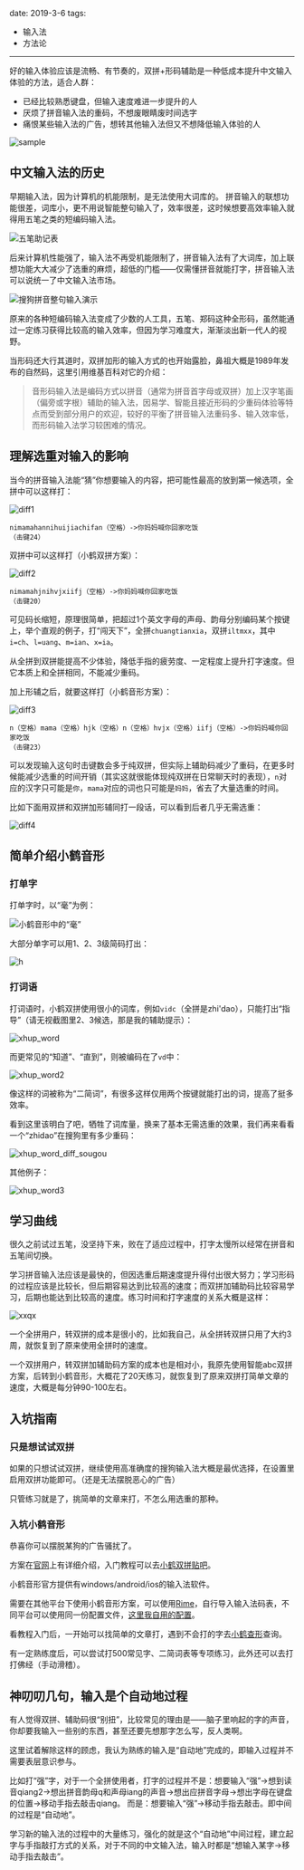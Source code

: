 
date: 2019-3-6
tags: 
- 输入法
- 方法论
---

好的输入体验应该是流畅、有节奏的，双拼+形码辅助是一种低成本提升中文输入体验的方法，适合人群：

* 已经比较熟悉键盘，但输入速度难进一步提升的人
* 厌烦了拼音输入法的重码，不想废眼睛废时间选字
* 痛恨某些输入法的广告，想转其他输入法但又不想降低输入体验的人


![sample](_assets/双拼加辅助码——低成本提升中文输入体验/sample.gif)

<!--more-->

## 中文输入法的历史

早期输入法，因为计算机的机能限制，是无法使用大词库的。
拼音输入的联想功能很差，词库小，更不用说智能整句输入了，效率很差，这时候想要高效率输入就得用五笔之类的短编码输入法。

![五笔助记表](_assets/双拼加辅助码——低成本提升中文输入体验/wb.png)

后来计算机性能强了，输入法不再受机能限制了，拼音输入法有了大词库，加上联想功能大大减少了选重的麻烦，超低的门槛——仅需懂拼音就能打字，拼音输入法可以说统一了中文输入法市场。

![搜狗拼音整句输入演示](_assets/双拼加辅助码——低成本提升中文输入体验/sougou_zhengju.png)

原来的各种短编码输入法变成了少数的人工具，五笔、郑码这种全形码，虽然能通过一定练习获得比较高的输入效率，但因为学习难度大，渐渐淡出新一代人的视野。

当形码还大行其道时，双拼加形的输入方式的也开始露脸，鼻祖大概是1989年发布的自然码，这里引用维基百科对它的介绍：

> 音形码输入法是编码方式以拼音（通常为拼音首字母或双拼）加上汉字笔画（偏旁或字根）辅助的输入法，因易学、智能且接近形码的少重码体验等特点而受到部分用户的欢迎，较好的平衡了拼音输入法重码多、输入效率低，而形码输入法学习较困难的情况。

## 理解选重对输入的影响

当今的拼音输入法能“猜”你想要输入的内容，把可能性最高的放到第一候选项，全拼中可以这样打：

![diff1](_assets/双拼加辅助码——低成本提升中文输入体验/diff1.gif)

```none
nimamahannihuijiachifan（空格）->你妈妈喊你回家吃饭
（击键24）
```


双拼中可以这样打（小鹤双拼方案）：

![diff2](_assets/双拼加辅助码——低成本提升中文输入体验/diff2.gif)

```none
nimamahjnihvjxiifj（空格）->你妈妈喊你回家吃饭
（击键20）
```

可见码长缩短，原理很简单，把超过1个英文字母的声母、韵母分别编码某个按键上，举个直观的例子，打“闯天下”，全拼`chuangtianxia`，双拼`iltmxx`，其中`i=ch`、`l=uang`、`m=ian`、`x=ia`。

从全拼到双拼能提高不少体验，降低手指的疲劳度、一定程度上提升打字速度。但它本质上和全拼相同，不能减少重码。

加上形辅之后，就要这样打（小鹤音形方案）：

![diff3](_assets/双拼加辅助码——低成本提升中文输入体验/diff3.gif)

```none
n（空格）mama（空格）hjk（空格）n（空格）hvjx（空格）iifj（空格）->你妈妈喊你回家吃饭
（击键23）
```

可以发现输入这句时击键数会多于纯双拼，但实际上辅助码减少了重码，在更多时候能减少选重的时间开销（其实这就很能体现纯双拼在日常聊天时的表现），`n`对应的汉字只可能是`你`，`mama`对应的词也只可能是`妈妈`，省去了大量选重的时间。

比如下面用双拼和双拼加形辅同打一段话，可以看到后者几乎无需选重：

![diff4](_assets/双拼加辅助码——低成本提升中文输入体验/diff4.gif)


## 简单介绍小鹤音形

### 打单字

打单字时，以“毫”为例：

![小鹤音形中的“毫”](_assets/双拼加辅助码——低成本提升中文输入体验/example_hao.png)

大部分单字可以用1、2、3级简码打出：

![h](_assets/双拼加辅助码——低成本提升中文输入体验/h.png)


### 打词语

打词语时，小鹤双拼使用很小的词库，例如`vidc`（全拼是zhi'dao），只能打出“指导”（请无视截图里2、3候选，那是我的辅助提示）：

![xhup_word](_assets/双拼加辅助码——低成本提升中文输入体验/xhup_word.png)

而更常见的“知道”、“直到”，则被编码在了`vd`中：

![xhup_word2](_assets/双拼加辅助码——低成本提升中文输入体验/xhup_word2.png)

像这样的词被称为“二简词”，有很多这样仅用两个按键就能打出的词，提高了挺多效率。

看到这里该明白了吧，牺牲了词库量，换来了基本无需选重的效果，我们再来看看一个“zhidao”在搜狗里有多少重码：

![xhup_word_diff_sougou](_assets/双拼加辅助码——低成本提升中文输入体验/xhup_word_diff_sougou.png)

其他例子：

![xhup_word3](_assets/双拼加辅助码——低成本提升中文输入体验/xhup_word3.png)

## 学习曲线

很久之前试过五笔，没坚持下来，败在了适应过程中，打字太慢所以经常在拼音和五笔间切换。

学习拼音输入法应该是最快的，但因选重后期速度提升得付出很大努力；学习形码的过程应该是比较长，但后期容易达到比较高的速度；而双拼加辅助码比较容易学习，后期也能达到比较高的速度。练习时间和打字速度的关系大概是这样：

![xxqx](_assets/双拼加辅助码——低成本提升中文输入体验/xxqx.png)


一个全拼用户，转双拼的成本是很小的，比如我自己，从全拼转双拼只用了大约3周，就恢复到了原来使用全拼时的速度。

一个双拼用户，转双拼加辅助码方案的成本也是相对小，我原先使用智能abc双拼方案，后转到小鹤音形，大概花了20天练习，就恢复到了原来双拼打简单文章的速度，大概是每分钟90-100左右。


## 入坑指南


### 只是想试试双拼

如果的只想试试双拼，继续使用高准确度的搜狗输入法大概是最优选择，在设置里启用双拼功能即可。（还是无法摆脱恶心的广告）

只管练习就是了，挑简单的文章来打，不怎么用选重的那种。

### 入坑小鹤音形

恭喜你可以摆脱某狗的广告骚扰了。

方案在[官网](https://www.flypy.com)上有详细介绍，入门教程可以去[小鹤双拼贴吧](http://tieba.baidu.com/f?kw=小鹤双拼)。

小鹤音形官方提供有windows/android/ios的输入法软件。

需要在其他平台下使用小鹤音形方案，可以使用[Rime](https://rime.im/)，自行导入输入法码表，不同平台可以使用同一份配置文件，[这里我自用的配置](https://github.com/noodlefighter/rime-config)。

看教程入门后，一开始可以找简单的文章打，遇到不会打的字去[小鹤查形](http://www.xhup.club/)查询。

有一定熟练度后，可以尝试打500常见字、二简词表等专项练习，此外还可以去打打佛经（手动滑稽）。


## 神叨叨几句，输入是个自动地过程

有人觉得双拼、辅助码很“别扭”，比较常见的理由是——脑子里响起的字的声音，你却要我输入一些别的东西，甚至还要先想那字怎么写，反人类啊。

这里试着解除这样的顾虑，我认为熟练的输入是“自动地”完成的，即输入过程并不需要表层意识参与。

比如打“强”字，对于一个全拼使用者，打字的过程并不是：想要输入“强”->想到读音qiang2->想出拼音韵母q和声母iang的声音->想出应拼音字母->想出字母在键盘的位置->移动手指去敲击qiang。
而是：想要输入“强”->移动手指去敲击。即中间的过程是“自动地”。

学习新的输入法的过程中的大量练习，强化的就是这个“自动地”中间过程，建立起字与手指敲打方式的关系，对于不同的中文输入法，输入时都是“想输入某字->移动手指去敲击”。
